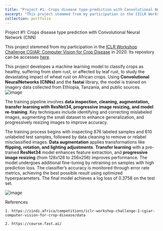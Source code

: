 ```yaml
---
title: "Project #1: Crops disease type prediction with Convolutional Neural Network (CNN)"
excerpt: "This project stemmed from my participation in the [ICLR Workshop Challenge CGIAR: Computer Vision for Crop Disease](https://zindi.africa/competitions/iclr-workshop-challenge-1-cgiar-computer-vision-for-crop-disease/data) in 2020."
collection: portfolio
---
```


Project \#1: Crops disease type prediction with Convolutional Neural Network (CNN)

This project stemmed from my participation in the [ICLR Workshop Challenge CGIAR: Computer Vision for Crop Disease](https://zindi.africa/competitions/iclr-workshop-challenge-1-cgiar-computer-vision-for-crop-disease/data) in 2020. Its repostory can be accesses [here](https://github.com/sev-90/competition1-crops-disease). 


This project developes a machine learning model to classify crops as healthy, suffering from stem rust, or affected by leaf rust, to study the devastating impact of wheat rust on African crops. Using **Convolutional NeuralNetworks (CNNs)** and the **fastai** library, the model is trained on imagery data collected from Ethiopia, Tanzania, and public sources. 
![image](https://github.com/user-attachments/assets/2fd5f3bf-1136-4a2a-9ac5-f29bf558a015)

The training pipeline involves **data inspection, cleaning, augmentation, transfer learning with ResNet34, progressive image resizing, and model re-training**. Key techniques include identifying and correcting mislabeled images, augmenting the small dataset to enhance generalization, and progressively resizing images to improve accuracy.

The training process begins with inspecting 876 labeled samples and 610 unlabeled test samples, followed by data cleaning to remove or relabel misclassified images. **Data augmentation** applies transformations like **flipping, rotation, and lighting adjustments**. **Transfer learning** with a pre-trained **ResNet34** model enhances feature extraction, and **progressive image resizing** (from 128x128 to 256x256) improves performance. The model undergoes additional fine-tuning by retraining on samples with high prediction loss. The classifier’s accuracy is monitored through error rate metrics, achieving the best possible result using optimized hyperparameters. The final model achieves a log loss of 0.3758 on the test set. 

![image](https://github.com/user-attachments/assets/5e85f39b-6234-4d6d-920f-dc63db0cc4a5)



References

    1. https://zindi.africa/competitions/iclr-workshop-challenge-1-cgiar-computer-vision-for-crop-disease/data

    2. https://course.fast.ai/
